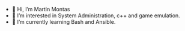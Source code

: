 - 👋 Hi, I’m Martin Montas
- 👀 I’m interested in System Administration, c++ and game emulation.
- 🌱 I’m currently learning Bash and Ansible.

<!---
MU330-coder/MU330-coder is a ✨ special ✨ repository because its `README.md` (this file) appears on your GitHub profile.
You can click the Preview link to take a look at your changes.
--->
